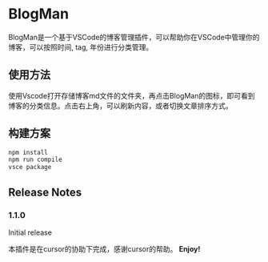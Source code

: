 # BlogMan 
BlogMan是一个基于VSCode的博客管理插件，可以帮助你在VSCode中管理你的博客，可以按照时间, tag, 年份进行分类管理。
## 使用方法
使用Vscode打开存储博客md文件的文件夹，再点击BlogMan的图标，即可看到博客的分类信息。点击右上角，可以刷新内容，或者切换文章排序方式。
## 构建方案
```bash
npm install
npm run compile
vsce package
```
## Release Notes
### 1.1.0
Initial release 

本插件是在cursor的协助下完成，感谢cursor的帮助。
**Enjoy!**
